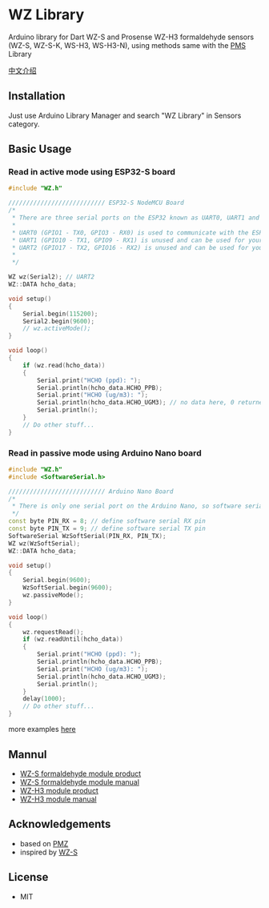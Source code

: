 # WZ Library
Arduino library for Dart WZ-S and Prosense WZ-H3 formaldehyde sensors (WZ-S, WZ-S-K, WS-H3, WS-H3-N), using methods same with the [PMS](https://github.com/fu-hsi/PMS) Library

[中文介绍](https://github.com/leonlucc/WZ/blob/main/README-CN.md)

## Installation
Just use Arduino Library Manager and search "WZ Library" in Sensors category.
## Basic Usage
### Read in active mode using ESP32-S board
```cpp
#include "WZ.h"

/////////////////////////// ESP32-S NodeMCU Board
/*
 * There are three serial ports on the ESP32 known as UART0, UART1 and UART2.
 *
 * UART0 (GPIO1 - TX0, GPIO3 - RX0) is used to communicate with the ESP32 for programming and during reset/boot.
 * UART1 (GPIO10 - TX1, GPIO9 - RX1) is unused and can be used for your projects. Some boards use this port for SPI Flash access though
 * UART2 (GPIO17 - TX2, GPIO16 - RX2) is unused and can be used for your projects.
 *
 */

WZ wz(Serial2); // UART2
WZ::DATA hcho_data;

void setup()
{
    Serial.begin(115200);
    Serial2.begin(9600);
    // wz.activeMode();
}

void loop()
{
    if (wz.read(hcho_data))
    {
        Serial.print("HCHO (ppd): ");
        Serial.println(hcho_data.HCHO_PPB);
        Serial.print("HCHO (ug/m3): ");
        Serial.println(hcho_data.HCHO_UGM3); // no data here, 0 returned
        Serial.println();
    }
    // Do other stuff...
}

```
### Read in passive mode using Arduino Nano board
```cpp
#include "WZ.h"
#include <SoftwareSerial.h>

/////////////////////////// Arduino Nano Board
/*
 * There is only one serial port on the Arduino Nano, so software serial is needed to connect to the sensor. 
 */
const byte PIN_RX = 8; // define software serial RX pin
const byte PIN_TX = 9; // define software serial TX pin
SoftwareSerial WzSoftSerial(PIN_RX, PIN_TX);
WZ wz(WzSoftSerial);
WZ::DATA hcho_data;

void setup()
{
    Serial.begin(9600);
    WzSoftSerial.begin(9600);
    wz.passiveMode();
}

void loop()
{
    wz.requestRead();
    if (wz.readUntil(hcho_data))
    {
        Serial.print("HCHO (ppd): ");
        Serial.println(hcho_data.HCHO_PPB);
        Serial.print("HCHO (ug/m3): ");
        Serial.println(hcho_data.HCHO_UGM3); 
        Serial.println();
    }
    delay(1000);
    // Do other stuff...
}
```

more examples [here](https://github.com/leonlucc/WZ/tree/main/examples)

## Mannul 
* [WZ-S formaldehyde module product](https://www.dart-sensors.com/product/wz-s-formaldehyde-module/)
* [WZ-S formaldehyde module manual](https://www.dart-sensors.com/wp-content/uploads/2017/07/formaldehyde_module_operation-manual.pdf)
* [WZ-H3 module product](https://www.szprosense.com/?list_28/41.html)
* [WZ-H3 module manual](https://www.szprosense.com/static/upload/file/20220208/1644312414263701.pdf)

## Acknowledgements
* based on [PMZ](https://github.com/fu-hsi/PMS)
* inspired by [WZ-S](https://github.com/Gillwindy/WZ-S) 

## License
* MIT